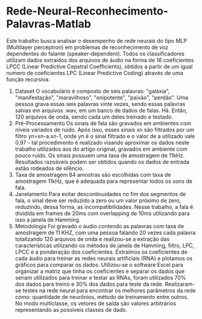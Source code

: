 # Rede-Neural-Reconhecimento-Palavras-Matlab
Este trabalho busca analisar o desempenho de rede neurais do tipo MLP (Multilayer perceptron) em problemas de reconhecimento de voz dependentes do falante (speaker-dependent). Todos os classificadores utilizam dados extraídos dos arquivos de áudio na forma de 16 coeficientes LPCC (Linear Predictive Cepstral Coefficients), obtidos a partir de um igual numero de coeficientes LPC (Linear Predictive Coding) através de uma função recursiva.
1. Dataset
	O vocabulário é composto de seis palavras: "galáxia", "manifestação", "maravilhoso", "onipotente", "paixão", "perdão". Uma pessoa grava essas seis palavras vinte vezes, sendo essas palavras salvas em arquivos .wav, em um banco de dados de falas. Há. Então, 120 arquivos de onda, sendo cada um deles treinado e testado.
2. Pré-Processamento
	Os sinais de fala são gravados em ambientes com níveis variados de ruído. Após isso, esses sinais xn são filtrados por um filtro yn=xn-a.xn-1, onde yn é o sinal filtrado e o valor de a utilizado vale 0,97 - tal procedimento é realizado visando aproximar os dados neste trabalho utilizados aos do artigo original, gravados em ambiente com pouco ruído. Os sinais possuem uma taxa de amostragem de 11kHz. Resultados razoáveis podem ser obtidos quando os dados de entrada estão rodeados de silêncio.
3. Taxa de amostragem
	84 amostras são escolhidas com taxa de amostragem 11kHz, que é adequada para representar todos os sons de fala.
4. Janelamento
	Para evitar descontinuidades no fim dos segmentos de fala, o sinal deve ser reduzido a zero ou um valor próximo de zero, reduzindo, dessa forma, as incompatibilidades. Nesse trabalho, a fala é dividida em frames de 20ms com overlapping de 10ms utilizando para isso a janela de Hamming.
  5. Metodologia
  Foi gravado o áudio contendo as palavras com taxa de amostragem de 11 KHZ, com uma pessoa falando 20 vezes cada palavra totalizando 120 arquivos de onda e realizou-se a extração das características utilizando os métodos de janela de Hamming, filtro, LPC, LPCC e a ponderação dos coeficientes. Extraímos os coeficientes de cada áudio para treinar as redes neurais artificiais (RNA) e plotamos os gráficos para comparar os dados.
	Utilizou-se o software Excel para organizar a matriz que tinha os coeficientes e separar os dados que seriam utilizados para treinar e testar as RNAs, foram utilizados 70% dos dados para treino e 30% dos dados para teste da rede. Realizaram-se testes na rede neural para encontrar os melhores parâmetros da rede como: quantidade de neurônios, método de treinamento entre outros. No modo multiclasse, os vetores de saída são valores arbitrários representando as possíveis classes de dado.
